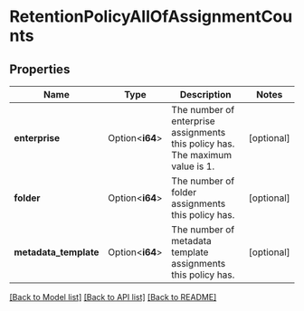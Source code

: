 # RetentionPolicyAllOfAssignmentCounts

## Properties

Name | Type | Description | Notes
------------ | ------------- | ------------- | -------------
**enterprise** | Option<**i64**> | The number of enterprise assignments this policy has. The maximum value is 1. | [optional]
**folder** | Option<**i64**> | The number of folder assignments this policy has. | [optional]
**metadata_template** | Option<**i64**> | The number of metadata template assignments this policy has. | [optional]

[[Back to Model list]](../README.md#documentation-for-models) [[Back to API list]](../README.md#documentation-for-api-endpoints) [[Back to README]](../README.md)


